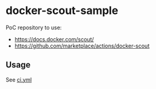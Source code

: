 # docker-scout-sample

PoC repository to use:
- https://docs.docker.com/scout/
- https://github.com/marketplace/actions/docker-scout

## Usage

See [ci.yml](./github/workflows/ci.yml)
